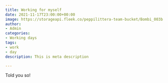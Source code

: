 ```yaml
---
title: Working for myself
date: 2021-11-17T23:00:00+00:00
image: https://storageapi.fleek.co/peppilittera-team-bucket/Bombi_003b.jpeg
author:
- Admin
categories:
- Working days
tags:
- work
- day
description: This is meta description

---
```

Told you so!